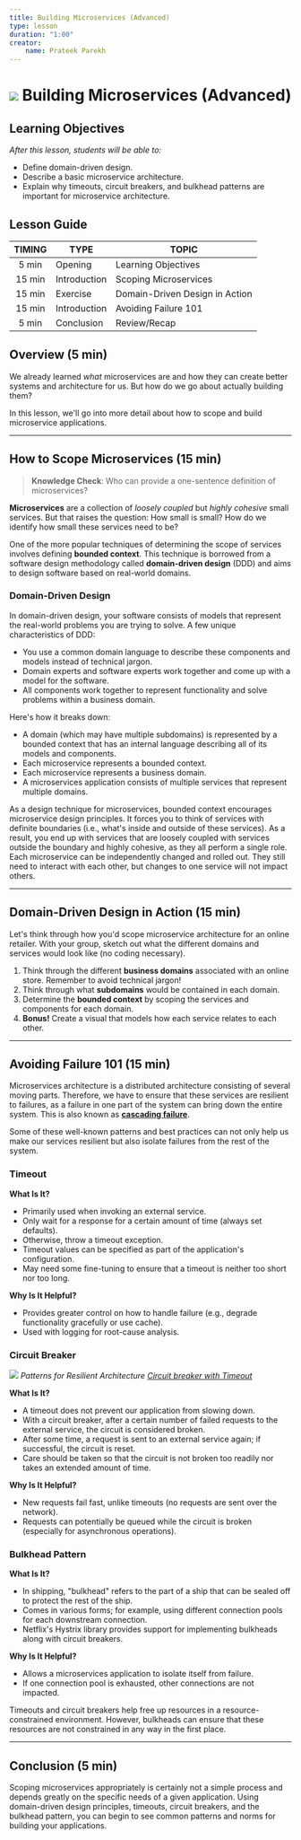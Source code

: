 ```yaml
---
title: Building Microservices (Advanced)
type: lesson
duration: "1:00"
creator:
    name: Prateek Parekh
---
```


# ![](https://ga-dash.s3.amazonaws.com/production/assets/logo-9f88ae6c9c3871690e33280fcf557f33.png) Building Microservices (Advanced)

## Learning Objectives

*After this lesson, students will be able to:*

- Define domain-driven design.
- Describe a basic microservice architecture.
- Explain why timeouts, circuit breakers, and bulkhead patterns are important for microservice architecture.

## Lesson Guide

| TIMING  | TYPE  | TOPIC  |
|:-:|---|---|
| 5 min  | Opening      | Learning Objectives |
| 15 min | Introduction | Scoping Microservices |
| 15 min | Exercise     | Domain-Driven Design in Action |
| 15 min | Introduction | Avoiding Failure 101 |
| 5 min  | Conclusion   | Review/Recap |

## Overview (5 min)

We already learned *what* microservices are and how they can create better systems and architecture for us. But how do we go about actually building them?

In this lesson, we'll go into more detail about how to scope and build microservice applications.

---

## How to Scope Microservices (15 min)

> **Knowledge Check**: Who can provide a one-sentence definition of microservices?

**Microservices** are a collection of *loosely coupled* but *highly cohesive* small services. But that raises the question: How small is small? How do we identify how small these services need to be? 

One of the more popular techniques of determining the scope of services involves defining **bounded context**. This technique is borrowed from a software design methodology called **domain-driven design** (DDD) and aims to design software based on real-world domains. 

### Domain-Driven Design

In domain-driven design, your software consists of models that represent the real-world problems you are trying to solve. A few unique characteristics of DDD:
- You use a common domain language to describe these components and models instead of technical jargon.
- Domain experts and software experts work together and come up with a model for the software.
- All components work together to represent functionality and solve problems within a business domain.

Here's how it breaks down:

- A domain (which may have multiple subdomains) is represented by a bounded context that has an internal language describing all of its models and components.
- Each microservice represents a bounded context.
- Each microservice represents a business domain. 
- A microservices application consists of multiple services that represent multiple domains.

As a design technique for microservices, bounded context encourages microservice design principles. It forces you to think of services with definite boundaries (i.e., what's inside and outside of these services). As a result, you end up with services that are loosely coupled with services outside the boundary and highly cohesive, as they all perform a single role. Each microservice can be independently changed and rolled out. They still need to interact with each other, but changes to one service will not impact others. 

----

## Domain-Driven Design in Action (15 min)

Let's think through how you'd scope microservice architecture for an online retailer. With your group, sketch out what the different domains and services would look like (no coding necessary).

1. Think through the different **business domains** associated with an online store. Remember to avoid technical jargon!
1. Think through what **subdomains** would be contained in each domain.
1. Determine the **bounded context** by scoping the services and components for each domain.
1. **Bonus!** Create a visual that models how each service relates to each other.

----

## Avoiding Failure 101 (15 min)

Microservices architecture is a distributed architecture consisting of several moving parts. Therefore, we have to ensure that these services are resilient to failures, as a failure in one part of the system can bring down the entire system. This is also known as [**cascading failure**](https://medium.com/@adhorn/patterns-for-resilient-architecture-part-2-9b51a7e2f10f). 

Some of these well-known patterns and best practices can not only help us make our services resilient but also isolate failures from the rest of the system. 

### Timeout

**What Is It?**
- Primarily used when invoking an external service.
- Only wait for a response for a certain amount of time (always set defaults).
- Otherwise, throw a timeout exception.
- Timeout values can be specified as part of the application's configuration.
- May need some fine-tuning to ensure that a timeout is neither too short nor too long.

**Why Is It Helpful?**
- Provides greater control on how to handle failure (e.g., degrade functionality gracefully or use cache).
- Used with logging for root-cause analysis.
  
### Circuit Breaker

![](https://cdn-images-1.medium.com/max/1600/1*zh8ylqroQeR4IzPaJzLxyA.png)
*Patterns for Resilient Architecture [Circuit breaker with Timeout](https://medium.com/@adhorn/patterns-for-resilient-architecture-part-2-9b51a7e2f10f)*

**What Is It?**
- A timeout does not prevent our application from slowing down.
- With a circuit breaker, after a certain number of failed requests to the external service, the circuit is considered broken.
- After some time, a request is sent to an external service again; if successful, the circuit is reset.
- Care should be taken so that the circuit is not broken too readily nor takes an extended amount of time.

**Why Is It Helpful?**
- New requests fail fast, unlike timeouts (no requests are sent over the network).
- Requests can potentially be queued while the circuit is broken (especially for asynchronous operations).
  
### Bulkhead Pattern

**What Is It?**
- In shipping, "bulkhead" refers to the part of a ship that can be sealed off to protect the rest of the ship.
- Comes in various forms; for example, using different connection pools for each downstream connection.
- Netflix's Hystrix library provides support for implementing bulkheads along with circuit breakers.

**Why Is It Helpful?**
- Allows a microservices application to isolate itself from failure.
- If one connection pool is exhausted, other connections are not impacted.
  
Timeouts and circuit breakers help free up resources in a resource-constrained environment. However, bulkheads can ensure that these resources are not constrained in any way in the first place. 

---

## Conclusion (5 min)

Scoping microservices appropriately is certainly not a simple process and depends greatly on the specific needs of a given application. Using domain-driven design principles, timeouts, circuit breakers, and the bulkhead pattern, you can begin to see common patterns and norms for building your applications.

